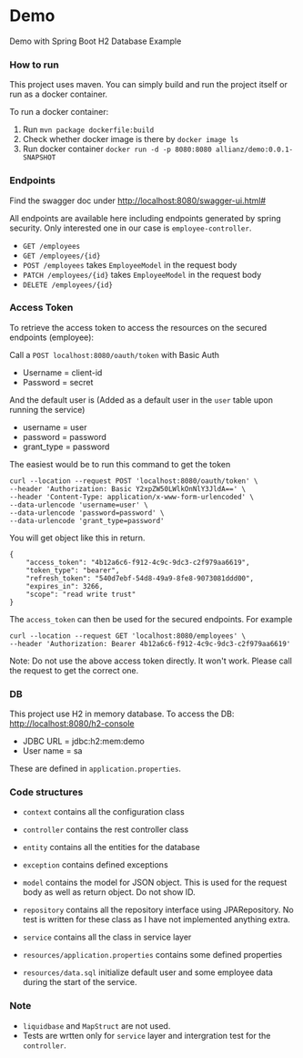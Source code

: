 # Demo
Demo with Spring Boot H2 Database Example

### How to run
This project uses maven. You can simply build and run the project itself or run as a docker container.

To run a docker container:
1. Run ```mvn package dockerfile:build```
2. Check whether docker image is there by ```docker image ls```
3. Run docker container ```docker run -d -p 8080:8080 allianz/demo:0.0.1-SNAPSHOT```

### Endpoints

Find the swagger doc under [http://localhost:8080/swagger-ui.html#]()

All endpoints are available here including endpoints generated by spring security. 
Only interested one in our case is ```employee-controller```.

* ```GET /employees```
* ```GET /employees/{id}```
* ```POST /employees``` takes ```EmployeeModel``` in the request body
* ```PATCH /employees/{id}``` takes ```EmployeeModel``` in the request body
* ```DELETE /employees/{id}```

### Access Token

To retrieve the access token to access the resources on the secured endpoints (employee):

Call a  ```POST localhost:8080/oauth/token``` with Basic Auth
* Username = client-id
* Password = secret

And the default user is (Added as a default user in the ```user``` table upon running the service)
* username = user
* password = password
* grant_type = password

The easiest would be to run this command to get the token

```
curl --location --request POST 'localhost:8080/oauth/token' \
--header 'Authorization: Basic Y2xpZW50LWlkOnNlY3JldA==' \
--header 'Content-Type: application/x-www-form-urlencoded' \
--data-urlencode 'username=user' \
--data-urlencode 'password=password' \
--data-urlencode 'grant_type=password'
```

You will get object like this in return. 

```
{
    "access_token": "4b12a6c6-f912-4c9c-9dc3-c2f979aa6619",
    "token_type": "bearer",
    "refresh_token": "540d7ebf-54d8-49a9-8fe8-9073081ddd00",
    "expires_in": 3266,
    "scope": "read write trust"
}
```
The ```access_token``` can then be used for the secured endpoints. For example

```
curl --location --request GET 'localhost:8080/employees' \
--header 'Authorization: Bearer 4b12a6c6-f912-4c9c-9dc3-c2f979aa6619'
```

Note: Do not use the above access token directly. It won't work. Please call the request to get the correct one.

### DB

This project use H2 in memory database. To access the DB: [http://localhost:8080/h2-console]()

* JDBC URL = jdbc:h2:mem:demo
* User name = sa

These are defined in ```application.properties```.

### Code structures
* ```context``` contains all the configuration class
* ```controller``` contains the rest controller class
* ```entity``` contains all the entities for the database
* ```exception``` contains defined exceptions
* ```model``` contains the model for JSON object. This is used for the request body as well as return object. Do not show ID.
* ```repository``` contains all the repository interface using JPARepository. No test is written for these class as I have not implemented anything extra.
* ```service``` contains all the class in service layer

* ```resources/application.properties``` contains some defined properties
* ```resources/data.sql``` initialize default user and some employee data during the start of the service.

### Note

* ```liquidbase``` and ```MapStruct``` are not used.
* Tests are wrtten only for ```service``` layer and intergration test for the ```controller```.